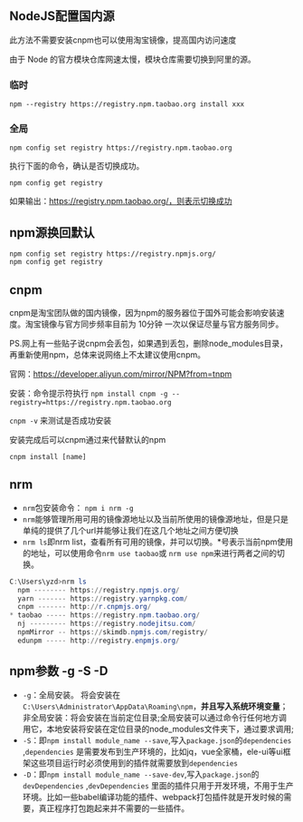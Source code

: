 ## NodeJS配置国内源

此方法不需要安装cnpm也可以使用淘宝镜像，提高国内访问速度

由于 Node 的官方模块仓库网速太慢，模块仓库需要切换到阿里的源。

### 临时

```shell
npm --registry https://registry.npm.taobao.org install xxx
```

### 全局

```shell
npm config set registry https://registry.npm.taobao.org 
```

执行下面的命令，确认是否切换成功。

```shell
npm config get registry
```

如果输出：https://registry.npm.taobao.org/，则表示切换成功

## npm源换回默认

```shell
npm config set registry https://registry.npmjs.org/
npm config get registry
```

## cnpm

cnpm是淘宝团队做的国内镜像，因为npm的服务器位于国外可能会影响安装速度。淘宝镜像与官方同步频率目前为 10分钟 一次以保证尽量与官方服务同步。

PS.网上有一些贴子说cnpm会丢包，如果遇到丢包，删除node_modules目录，再重新使用npm，总体来说网络上不太建议使用cnpm。

官网：https://developer.aliyun.com/mirror/NPM?from=tnpm

安装：命令提示符执行
`npm install cnpm -g --registry=https://registry.npm.taobao.org`

`cnpm -v` 来测试是否成功安装

安装完成后可以cnpm通过来代替默认的npm

```shell
cnpm install [name]
```

## nrm

- `nrm`包安装命令： `npm i nrm -g`
- `nrm`能够管理所用可用的镜像源地址以及当前所使用的镜像源地址，但是只是单纯的提供了几个url并能够让我们在这几个地址之间方便切换
- `nrm ls`即nrm list，查看所有可用的镜像，并可以切换。*号表示当前npm使用的地址，可以使用命令`nrm use taobao`或 `nrm use npm`来进行两者之间的切换。

```powershell
C:\Users\yzd>nrm ls
  npm -------- https://registry.npmjs.org/
  yarn ------- https://registry.yarnpkg.com/
  cnpm ------- http://r.cnpmjs.org/
* taobao ----- https://registry.npm.taobao.org/
  nj --------- https://registry.nodejitsu.com/
  npmMirror -- https://skimdb.npmjs.com/registry/
  edunpm ----- http://registry.enpmjs.org/
```

## npm参数 -g -S -D

- `-g`：全局安装。 将会安装在 `C:\Users\Administrator\AppData\Roaming\npm`，**并且写入系统环境变量**；非全局安装：将会安装在当前定位目录;全局安装可以通过命令行任何地方调用它，本地安装将安装在定位目录的node_modules文件夹下，通过要求调用;
- `-S`：即`npm install module_name --save`,写入`package.json`的`dependencies` ,`dependencies` 是需要发布到生产环境的，比如jq，vue全家桶，ele-ui等ui框架这些项目运行时必须使用到的插件就需要放到`dependencies`
- `-D`：即`npm install module_name --save-dev`,写入`package.json`的`devDependencies` ,`devDependencies` 里面的插件只用于开发环境，不用于生产环境。比如一些babel编译功能的插件、webpack打包插件就是开发时候的需要，真正程序打包跑起来并不需要的一些插件。
